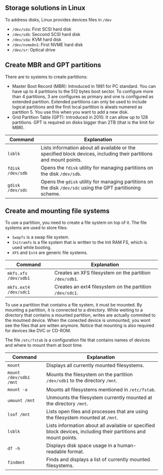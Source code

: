 ## Storage solutions in Linux

To address disks, Linux provides devices files in `/dev`
 * `/dev/sda`: First SCSI hard disk
 * `/dev/sdb`: Seccond SCSI hard disk
 * `/dev/vda`: KVM hard disk
 * `/dev/nvme0n1`: First NVME hard disk
 * `/dev/sr`: Optical drive

## Create MBR and GPT partitions

There are to systems to create partitions:
 * Master Boot Record (MBR): Introduced in 1981 for PC standard. You can have up to 4 partitions to the 512 bytes boot sector. To configure more than 4 partitions, 3 are configures as primary and one is configured as extended partition. Extended partitions can only be used to include logical partitions and the first local partition is alwats numered as partition 5. You use this when you want to add a new disk.
 * Grid Partition Table (GPT): Introduced in 2010. It can allow up to 128 partitions. GPT is required on disks bigger than 2TB (that is the limit for MBR).

| Command            | Explanation                                                                                       |
|--------------------|---------------------------------------------------------------------------------------------------|
| `lsblk`            | Lists information about all available or the specified block devices, including their partitions and mount points. |
| `fdisk /dev/sdb`   | Opens the `fdisk` utility for managing partitions on the disk `/dev/sdb`.                         |
| `gdisk /dev/sdc`   | Opens the `gdisk` utility for managing partitions on the disk `/dev/sdc` using the GPT partitioning scheme. |

## Create and mounting file systems

To use a partition, you need to create a file system on top of it. The file systems are used to store files:
 * `Swapfs` is a swap file system.
 * `Initramfs` is a file system that is written to the Init RAM FS, which is used while booting.
 * `XFS` and `Ext4` are generic file systems.

| Command                  | Explanation                                                                                  |
|--------------------------|----------------------------------------------------------------------------------------------|
| `mkfs.xfs /dev/sdb1`     | Creates an XFS filesystem on the partition `/dev/sdb1`.                                       |
| `mkfs.ext4 /dev/sdc1`    | Creates an ext4 filesystem on the partition `/dev/sdc1`.                                      |


To use a partition that contains a file system, it must be mounted. By mounting a partition, it is connected to a directory. While weiting to a directory that contains a mounted partition, writes are actually commited to the moutned device. When the conected device is unmounted, you wont see the files that are witten anymore. Notice that mounting is also required for devices like DVC or CD-ROM.

The file `/etc/fstab` is a configuration file that contains names of devices and where to mount them at boot time.

| Command                    | Explanation                                                                                   |
|----------------------------|-----------------------------------------------------------------------------------------------|
| `mount`                    | Displays all currently mounted filesystems.                                                   |
| `mount /dev/sdb1 /mnt`     | Mounts the filesystem on the partition `/dev/sdb1` to the directory `/mnt`.                   |
| `mount -a`                 | Mounts all filesystems mentioned in `/etc/fstab`.                                             |
| `umount /mnt`              | Unmounts the filesystem currently mounted at the directory `/mnt`.                            |
| `lsof /mnt`                | Lists open files and processes that are using the filesystem mounted at `/mnt`.               |
| `lsblk`                    | Lists information about all available or specified block devices, including their partitions and mount points. |
| `df -h`                    | Displays disk space usage in a human-readable format.                                         |
| `findmnt`                  | Finds and displays a list of currently mounted filesystems.                                   |
